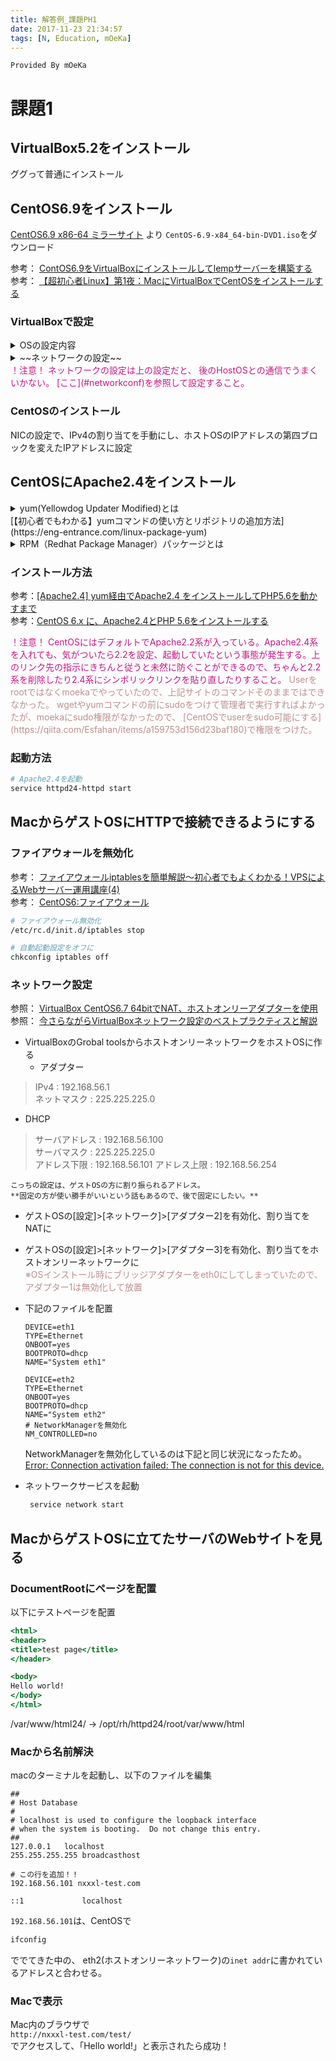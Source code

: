 ```yaml
---
title: 解答例_課題PH1
date: 2017-11-23 21:34:57
tags: [N, Education, mOeKa]
---
```

```
Provided By mOeKa
```

# 課題1

## VirtualBox5.2をインストール

ググって普通にインストール


## CentOS6.9をインストール

[CentOS6.9 x86-64 ミラーサイト](http://ftp.yz.yamagata-u.ac.jp/pub/linux/centos/6.9/isos/x86_64/)
より
`CentOS-6.9-x84_64-bin-DVD1.iso`をダウンロード

参考：
[ContOS6.9をVirtualBoxにインストールしてlempサーバーを構築する](https://www.hbirds.net/linux/centos6-9%E3%82%92virtualbox%E3%81%AB%E3%82%A4%E3%83%B3%E3%82%B9%E3%83%88%E3%83%BC%E3%83%AB%E3%81%97%E3%81%A6lemp%E3%82%B5%E3%83%BC%E3%83%90%E3%83%BC%E3%82%92%E6%A7%8B%E7%AF%89%E3%81%99%E3%82%8B/25434v)  
参考：
[【超初心者Linux】第1夜：MacにVirtualBoxでCentOSをインストールする
](http://dogandrun.hatenablog.jp/entry/2013/10/16/104825)

### VirtualBoxで設定
<details>
<summary>OSの設定内容</summary>
- 名前：CentOS6.9  
- タイプ：Linux   
- バージョン：Red Hat(64bit)  
- メモリ：1024MB  
- 仮想ハードディスクサイズ：20GB
</details>

<details>
<summary>~~ネットワークの設定~~</summary>
<s>
[設定]>[ネットワーク]より割り当てをブリッジアダプターに変更。  
これによりMac（ホストOS）とCentOS（ゲストOS）を、それぞれ同じネットワーク内で、異なるIPを持つ独立したコンピュータとして動かせるようになる。らしい。
</s>
</details>

<font color="MediumVioletRed">
！注意！  
ネットワークの設定は上の設定だと、
後のHostOSとの通信でうまくいかない。  
[ここ](#networkconf)を参照して設定すること。
</font>



### CentOSのインストール
NICの設定で、IPv4の割り当てを手動にし、ホストOSのIPアドレスの第四ブロックを変えたIPアドレスに設定


## CentOSにApache2.4をインストール

<details>
<summary>yum(Yellowdog Updater Modified)とは</summary>  
役割としてはRPMパッケージを統合管理するというものだ。  
RPM単体ではパッケージ情報、依存関係などの情報を持ち合わせているものの、それを統合的に管理運用するシステムがない。
ユーザの手間を減らすためにできたのがYUMだ。  
YUMはRPMの情報を管理し統合、依存関係を自動的に解決してくれる。
DebianでいうところのAPTと同じ立ち位置になる。  
**YUMを使用することでディストリビューションのパッケージアップデートやパッケージの検索、パッケージ削除、パッケージの情報表示などができるようになる。**
</details>
[【初心者でもわかる】yumコマンドの使い方とリポジトリの追加方法](https://eng-entrance.com/linux-package-yum)

<details>
<summary>RPM（Redhat Package Manager）パッケージとは</summary>  
Red Hat系のLinuxやTurbolinuxでは、**プログラムの配布形式** としてRPMを採用している。
これにより、ソフトウェアのインストールやアップデート、アンインストールが非常に簡単に行える。
RPMパッケージには、プログラムなどのバイナリファイルや設定ファイル、ドキュメントなどがまとめられており、rpmというコマンドでインストールや削除などの操作ができる。
</details>


### インストール方法
参考：[[Apache2.4] yum経由でApache2.4 をインストールしてPHP5.6を動かすまで](https://qiita.com/pb_tmz08/items/edd737affa0e2671d422)  
参考：[CentOS 6.x に、Apache2.4とPHP 5.6をインストールする](https://ex1.m-yabe.com/archives/2962)

<font color="MediumVioletRed">
！注意！
CentOSにはデフォルトでApache2.2系が入っている。Apache2.4系を入れても、気がついたら2.2を設定、起動していたという事態が発生する。上のリンク先の指示にきちんと従うと未然に防ぐことができるので、ちゃんと2.2系を削除したり2.4系にシンボリックリンクを貼り直したりすること。  
</font>

<font color="RosyBrown">
Userをrootではなくmoekaでやっていたので、上記サイトのコマンドそのままではできなかった。  
wgetやyumコマンドの前にsudoをつけて管理者で実行すればよかったが、moekaにsudo権限がなかったので、
[CentOSでuserをsudo可能にする](https://qiita.com/Esfahan/items/a159753d156d23baf180)で権限をつけた。
</font>


### 起動方法

```sh
# Apache2.4を起動
service httpd24-httpd start
```


## MacからゲストOSにHTTPで接続できるようにする

### ファイアウォールを無効化
参考：
[ファイアウォールiptablesを簡単解説～初心者でもよくわかる！VPSによるWebサーバー運用講座(4)](https://knowledge.sakura.ad.jp/4048/)  
参考：
[CentOS6:ファイアウォール](https://www.server-world.info/query?os=CentOS_6&p=initial_conf&f=2)

```sh
# ファイアウォール無効化
/etc/rc.d/init.d/iptables stop

# 自動起動設定をオフに
chkconfig iptables off
```

<a id="networkconf"></a>
### ネットワーク設定
参照：
[VirtualBox CentOS6.7 64bitでNAT、ホストオンリーアダプターを使用](http://www.kakiro-web.com/memo/virtualbox-create-virtual-machine-centos6-2.html)  
参照：
[今さらながらVirtualBoxネットワーク設定のベストプラクティスと解説](https://qiita.com/mokrai/items/ea35094c5dc4699d2a6b)


- VirtualBoxのGrobal toolsからホストオンリーネットワークをホストOSに作る
	- アダプター
>IPv4 : 192.168.56.1  
>ネットマスク : 225.225.225.0  

  - DHCP
>サーバアドレス : 192.168.56.100  
>サーバマスク : 225.225.225.0  
>アドレス下限 : 192.168.56.101
>アドレス上限 : 192.168.56.254

	こっちの設定は、ゲストOSの方に割り振られるアドレス。
	**固定の方が使い勝手がいいという話もあるので、後で固定にしたい。**

- ゲストOSの[設定]>[ネットワーク]>[アダプター2]を有効化、割り当てをNATに  
- ゲストOSの[設定]>[ネットワーク]>[アダプター3]を有効化、割り当てをホストオンリーネットワークに  
<font color="RosyBrown">※OSインストール時にブリッジアダプターをeth0にしてしまっていたので、アダプター1は無効化して放置</font>

- 下記のファイルを配置

	```php:etc/sysconfig/network-scripts/ifcfg-eth1
	DEVICE=eth1
	TYPE=Ethernet
	ONBOOT=yes
	BOOTPROTO=dhcp
	NAME="System eth1"
	```
	```php:etc/sysconfig/network-scripts/ifcfg-eth2
	DEVICE=eth2
	TYPE=Ethernet
	ONBOOT=yes
	BOOTPROTO=dhcp
	NAME="System eth2"
	# NetworkManagerを無効化
	NM_CONTROLLED=no
	```
	NetworkManagerを無効化しているのは下記と同じ状況になったため。  
	[Error: Connection activation failed: The connection is not for this device.](http://mylinuxnotes.com/tips-and-tricks/error-connection-activation-failed-the-connection-is-not-for-this-device/)

- ネットワークサービスを起動  

	```sh
	 service network start
	```



##  MacからゲストOSに立てたサーバのWebサイトを見る

### DocumentRootにページを配置
以下にテストページを配置

```html:/var/www/html24/test/index.html
<html>
<header>
<title>test page</title>
</header>

<body>
Hello world!
</body>
</html>
```
/var/www/html24/ -> /opt/rh/httpd24/root/var/www/html


### Macから名前解決
macのターミナルを起動し、以下のファイルを編集

```php:etc/hosts
##
# Host Database
#
# localhost is used to configure the loopback interface
# when the system is booting.  Do not change this entry.
##
127.0.0.1	localhost
255.255.255.255	broadcasthost

# この行を追加！！
192.168.56.101 nxxxl-test.com

::1             localhost

```
`192.168.56.101`は、CentOSで

```sh
ifconfig
```
ででてきた中の、
eth2(ホストオンリーネットワーク)の`inet addr`に書かれているアドレスと合わせる。

### Macで表示
Mac内のブラウザで  
`http://nxxxl-test.com/test/`  
でアクセスして、「Hello world!」と表示されたら成功！
